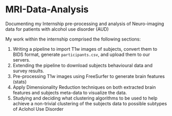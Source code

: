 # MRI-Data-Analysis
Documenting my Internship pre-processing and analysis of Neuro-imaging data for patients with
alcohol use disorder (AUD)

My work within the internship comprised the following sections:

1. Writing a pipeline to import T1w images of subjects, convert them to
    BIDS format, generate `participants.csv`, and upload them to our servers.
2. Extending the pipeline to download subjects behavioural data and survey results.
3. Pre-processing T1w images using FreeSurfer to generate brain features (stats)
4. Apply Dimensionality Reduction techniques on both extracted brain features and subjects
    meta-data to visualize the data.
5. Studying and deciding what clustering algorithms to be used to help achieve a non-trivial clustering
    of the subjects data to possible subtypes of Aclohol Use Disorder
